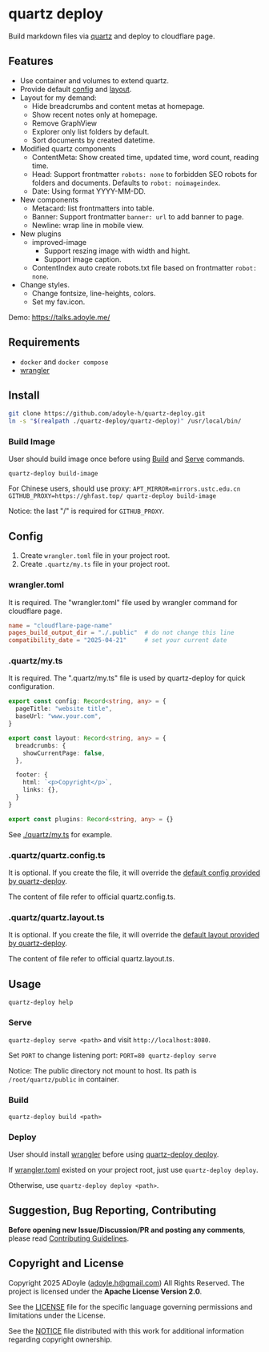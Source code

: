 # quartz deploy

Build markdown files via [quartz](https://github.com/jackyzha0/quartz) and deploy to cloudflare page.

## Features

- Use container and volumes to extend quartz.
- Provide default [config](#config) and [layout](#quartzquartzlayoutts).
- Layout for my demand:
  - Hide breadcrumbs and content metas at homepage.
  - Show recent notes only at homepage.
  - Remove GraphView
  - Explorer only list folders by default.
  - Sort documents by created datetime.
- Modified quartz components
  - ContentMeta: Show created time, updated time, word count, reading time.
  - Head: Support frontmatter `robots: none` to forbidden SEO robots for folders and documents. Defaults to `robot: noimageindex`.
  - Date: Using format YYYY-MM-DD.
- New components
  - Metacard: list frontmatters into table.
  - Banner: Support frontmatter `banner: url` to add banner to page.
  - Newline: wrap line in mobile view.
- New plugins
  - improved-image
      - Support reszing image with width and hight.
      - Support image caption.
  - ContentIndex auto create robots.txt file based on frontmatter `robot: none`.
- Change styles.
  - Change fontsize, line-heights, colors.
  - Set my fav.icon.

Demo: https://talks.adoyle.me/

## Requirements

- `docker` and `docker compose`
- [wrangler](https://developers.cloudflare.com/workers/wrangler/install-and-update/)

## Install

```sh
git clone https://github.com/adoyle-h/quartz-deploy.git
ln -s "$(realpath ./quartz-deploy/quartz-deploy)" /usr/local/bin/
```

### Build Image

User should build image once before using [Build](#build) and [Serve](#serve) commands.

`quartz-deploy build-image`

For Chinese users, should use proxy: `APT_MIRROR=mirrors.ustc.edu.cn GITHUB_PROXY=https://ghfast.top/ quartz-deploy build-image`

Notice: the last "/" is required for `GITHUB_PROXY`.

## Config

1. Create `wrangler.toml` file in your project root.
2. Create `.quartz/my.ts` file in your project root.

### wrangler.toml

It is required. The "wrangler.toml" file used by wrangler command for cloudflare page.

```toml
name = "cloudflare-page-name"
pages_build_output_dir = "./.public"  # do not change this line
compatibility_date = "2025-04-21"     # set your current date
```

### .quartz/my.ts

It is required. The ".quartz/my.ts" file is used by quartz-deploy for quick configuration.

```typescript
export const config: Record<string, any> = {
  pageTitle: "website title",
  baseUrl: "www.your.com",
}

export const layout: Record<string, any> = {
  breadcrumbs: {
    showCurrentPage: false,
  },

  footer: {
    html: `<p>Copyright</p>`,
    links: {},
  }
}

export const plugins: Record<string, any> = {}
```

See [./quartz/my.ts](./quartz/my.ts) for example.

### .quartz/quartz.config.ts

It is optional. If you create the file, it will override the [default config provided by quartz-deploy](./quartz/config.ts).

The content of file refer to official quartz.config.ts.

### .quartz/quartz.layout.ts

It is optional. If you create the file, it will override the [default layout provided by quartz-deploy](./quartz/layout.ts).

The content of file refer to official quartz.layout.ts.

## Usage

`quartz-deploy help`

### Serve

`quartz-deploy serve <path>` and visit `http://localhost:8080`.

Set `PORT` to change listening port: `PORT=80 quartz-deploy serve`

Notice: The public directory not mount to host. Its path is `/root/quartz/public` in container.

### Build

`quartz-deploy build <path>`

### Deploy

User should install [wrangler](https://developers.cloudflare.com/workers/wrangler/install-and-update/) before using [quartz-deploy deploy](#deploy).

If [wrangler.toml](https://developers.cloudflare.com/workers/wrangler/configuration/) existed on your project root, just use `quartz-deploy deploy`.

Otherwise, use `quartz-deploy deploy <path>`.

## Suggestion, Bug Reporting, Contributing

**Before opening new Issue/Discussion/PR and posting any comments**, please read [Contributing Guidelines](https://gcg.adoyle.me/CONTRIBUTING).

## Copyright and License

Copyright 2025 ADoyle (adoyle.h@gmail.com) All Rights Reserved.
The project is licensed under the **Apache License Version 2.0**.

See the [LICENSE][] file for the specific language governing permissions and limitations under the License.

See the [NOTICE][] file distributed with this work for additional information regarding copyright ownership.


<!-- links -->

[LICENSE]: ./LICENSE
[NOTICE]: ./NOTICE
